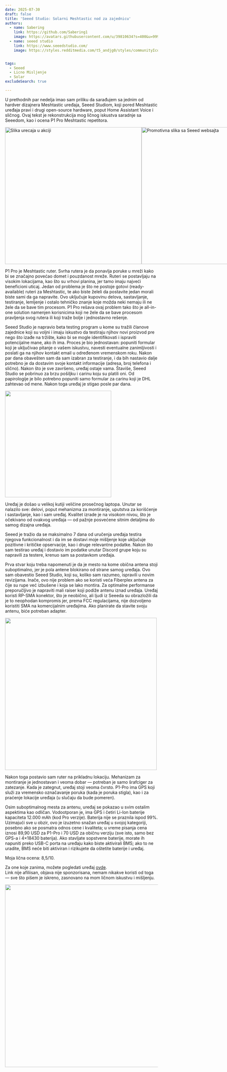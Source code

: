 ```yaml
---
date: 2025-07-30
draft: false
title: 'Seeed Studio: Solarni Meshtastic nod za zajednicu'
authors:
  - name: Sabering
    link: https://github.com/Sabering1
    image: https://avatars.githubusercontent.com/u/39810634?s=400&u=999e24c7af43203f8adcaff15618d8e8da006780&v=4
  - name: seeed studio
    link: https://www.seeedstudio.com/
    image: https://styles.redditmedia.com/t5_andjg0/styles/communityIcon_a7eaet5ibiec1.png?width=128&frame=1&auto=webp&s=bf2e68694c92bd3c8ef1b8b4cb2a9c854530494f


tags:
  - Seeed
  - Licno Misljenje
  - Solar
excludeSearch: true

---
```


U prethodnih par nedelja imao sam priliku da sarađujem sa jednim od hardver dizajnera Meshtastic uređaja, Seeed Studiom, koji pored Meshtastic uređaja pravi i drugi open-source hardware, poput Home Assistant Voice i sličnog. Ovaj tekst je rekonstrukcija mog ličnog iskustva saradnje sa Seeedom, kao i ocena P1 Pro Meshtastic repetitora.

<div style="display: flex; justify-content: flex-start;">
  <img src="/images/vesti/seeed/seedlokacija.webp" width="450" alt="Slika urecaja u akciji">
  <img src="/images/vesti/seeed/promoimage.webp" width="450" alt="Promotivna slika sa Seeed websajta">
</div>

P1 Pro je Meshtastic ruter. Svrha rutera je da ponavlja poruke u mreži kako bi se značajno povećao domet i pouzdanost mreže. Ruteri se postavljaju na visokim lokacijama, kao što su vrhovi planina, jer tamo imaju najveći beneficioni uticaj. Jedan od problema je što ne postoje gotovi (ready-available) ruteri za Meshtastic, te ako biste želeli da postavite jedan morali biste sami da ga napravite. Ovo uključuje kupovinu delova, sastavljanje, testiranje, lemljenje i ostalo tehničko znanje koje možda neki nemaju ili ne žele da se bave tim procesom. P1 Pro rešava ovaj problem tako što je all-in-one solution namenjen korisnicima koji ne žele da se bave procesom pravljenja svog rutera ili koji traže bolje i jednostavno rešenje.

Seeed Studio je napravio beta testing program u kome su tražili članove zajednice koji su voljni i imaju iskustvo da testiraju njihov novi proizvod pre nego što izađe na tržište, kako bi se mogle identifikovati i ispraviti potencijalne mane, ako ih ima. Proces je bio jednostavan: popuniti formular koji je uključivao pitanje o vašem iskustvu, navesti eventualne zanimljivosti i poslati ga na njihov kontakt email u određenom vremenskom roku. Nakon par dana obavešten sam da sam izabran za testiranje, i da bih nastavio dalje potrebno je da dostavim svoje kontakt informacije (adresa, broj telefona i slično). Nakon što je sve završeno, uređaj ostaje vama. Štaviše, Seeed Studio se pobrinuo za brzu pošiljku i carinu koju su platili oni. Od papirologije je bilo potrebno popuniti samo formular za carinu koji je DHL zahtevao od mene. Nakon toga uređaj je stigao posle par dana.


<img src="/images/vesti/seeed/3.webp" width="350">

Uređaj je došao u velikoj kutiji veličine prosečnog laptopa. Unutar se nalazilo sve: delovi, poput mehanizma za montiranje, uputstva za korišćenje i sastavljanje, kao i sam uređaj. Kvalitet izrade je na visokom nivou, što je očekivano od ovakvog uređaja — od pažnje posvećene sitnim detaljima do samog dizajna uređaja.

Seeed je tražio da se maksimalno 7 dana od uručenja uređaja testira njegova funkcionalnost i da im se dostavi moje mišljenje koje uključuje pozitivne i kritičke opservacije, kao i druge relevantne podatke. Nakon što sam testirao uređaj i dostavio im podatke unutar Discord grupe koju su napravili za testere, krenuo sam sa postavkom uređaja.

Prva stvar koju treba napomenuti je da je mesto na kome obična antena stoji suboptimalno, jer je pola antene blokirano od strane samog uređaja. Ovo sam obavestio Seeed Studio, koji su, koliko sam razumeo, ispravili u novim revizijama. Inače, ovo nije problem ako se koristi veća Fiberplex antena za čije su rupe već izbušene i koja se lako montira. Za optimalne performanse preporučljivo je napraviti mali raiser koji podiže antenu iznad uređaja. Uređaj koristi RP-SMA konektor, što je neobično, ali ljudi iz Seeeda su obrazložili da je to neophodan kompromis jer, prema FCC regulacijama, nije dozvoljeno koristiti SMA na komercijalnim uređajima. Ako planirate da stavite svoju antenu, biće potreban adapter.

<img src="/images/vesti/seeed/4.webp" width="500">

Nakon toga postavio sam ruter na prikladnu lokaciju. Mehanizam za montiranje je jednostavan i veoma dobar — potreban je samo šrafciger za zatezanje. Kada je zategnut, uređaj stoji veoma čvrsto. P1-Pro ima GPS koji služi za vremensko označavanje poruka (kada je poruka stigla), kao i za praćenje lokacije uređaja (u slučaju da bude pomeren).

Osim suboptimalnog mesta za antenu, uređaj se pokazao u svim ostalim aspektima kao odličan. Vodootporan je, ima GPS i četiri Li-Ion baterije kapaciteta 12.000 mAh (kod Pro verzije). Baterija nije se praznila ispod 99%. Uzimajući sve u obzir, ovo je izuzetno snažan uređaj u svojoj kategoriji, posebno ako se posmatra odnos cene i kvaliteta; u vreme pisanja cena iznosi 89,90 USD za P1-Pro i 70 USD za običnu verziju (sve isto, samo bez GPS-a i 4×18430 baterija). Ako stavljate sopstvene baterije, morate ih napuniti preko USB-C porta na uređaju kako biste aktivirali BMS; ako to ne uradite, BMS neće biti aktiviran i rizikujete da oštetite baterije i uređaj.

Moja lična ocena: 8,5/10.

Za one koje zanima, možete pogledati uređaj [ovde](https://www.seeedstudio.com/SenseCAP-Solar-Node-P1-for-Meshtastic-LoRa-p-6425.html).  
Link nije afiliisan, objava nije sponzorisana, nemam nikakve koristi od toga — sve što pišem je iskreno, zasnovano na mom ličnom iskustvu i mišljenju.



<img src="/images/vesti/seeed/seedlokacija.webp" width="600">



